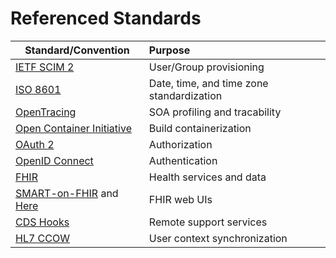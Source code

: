 # Referenced Standards


| Standard/Convention	| Purpose                 |
| ----------			|:-----	|
| [IETF SCIM 2](https://tools.ietf.org/html/rfc7644)				| User/Group provisioning
| [ISO 8601](https://www.iso.org/iso-8601-date-and-time-format.html)	| Date, time, and time zone standardization
| [OpenTracing](https://opentracing.io)			| SOA profiling and tracability
| [Open Container Initiative](https://www.opencontainers.org)	| Build containerization
| [OAuth 2](https://oauth.net/2/)	| Authorization
| [OpenID Connect](https://openid.net/connect/)	| Authentication
| [FHIR](http://www.fhir.org)	| Health services and data
| [SMART-on-FHIR](https://smarthealthit.org) and [Here](http://hl7.org/fhir/smart-app-launch/) | FHIR web UIs	|
| [CDS Hooks](https://cds-hooks.org)	| Remote support services
| [HL7 CCOW](http://www.hl7.org/implement/standards/product_brief.cfm?product_id=1)	| User context synchronization


